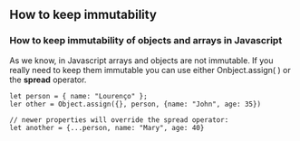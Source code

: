 ## How to keep immutability 

### How to keep immutability of objects and arrays in Javascript 

As we know, in Javascript arrays and objects are not immutable. If you really need to keep them immutable you can use either Onbject.assign( ) or the **spread** operator.

```
let person = { name: "Lourenço" };
ler other = Object.assign({}, person, {name: "John", age: 35})

// newer properties will override the spread operator:
let another = {...person, name: "Mary", age: 40}
```
